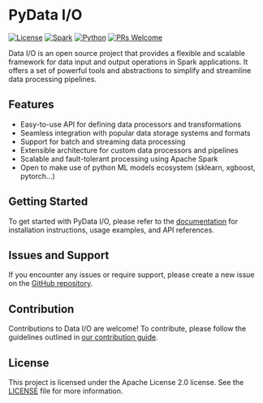 # PyData I/O

[![License](https://img.shields.io/badge/License-Apache_2.0-blue.svg)](https://opensource.org/licenses/Apache-2.0)
[![Spark](https://img.shields.io/badge/Spark-3.5.2-blue)](https://spark.apache.org/releases/spark-release-3-5-2.html)
[![Python](https://img.shields.io/badge/python-3.11-red)](https://www.python.org/)
[![PRs Welcome](https://img.shields.io/badge/PRs-welcome-brightgreen.svg)][contributing]

Data I/O is an open source project that provides a flexible and scalable framework for data input and output operations in Spark applications. It offers a set of powerful tools and abstractions to simplify and streamline data processing pipelines.

## Features

- Easy-to-use API for defining data processors and transformations
- Seamless integration with popular data storage systems and formats
- Support for batch and streaming data processing
- Extensible architecture for custom data processors and pipelines
- Scalable and fault-tolerant processing using Apache Spark
- Open to make use of python ML models ecosystem (sklearn, xgboost, pytorch...)

## Getting Started
To get started with PyData I/O, please refer to the [documentation][gettingstarted] for installation instructions, usage examples, and API references.

## Issues and Support
If you encounter any issues or require support, please create a new issue on the [GitHub repository][issues].

## Contribution
Contributions to Data I/O are welcome! To contribute, please follow the guidelines outlined in [our contribution guide][contributing].

## License
This project is licensed under the Apache License 2.0 license. See the [LICENSE][license] file for more information.

[gettingstarted]: https://amadeusitgroup.github.io/PyDataIO/getting-started.html
[documentation]: https://amadeusitgroup.github.io/PyDataIO/
[contributing]: CONTRIBUTING.md
[codeofconduct]: CODE_OF_CONDUCT.md
[license]: LICENSE
[repository]: https://github.com/AmadeusITGroup/PyDataIO
[issues]: https://github.com/AmadeusITGroup/PyDataIO/issues
